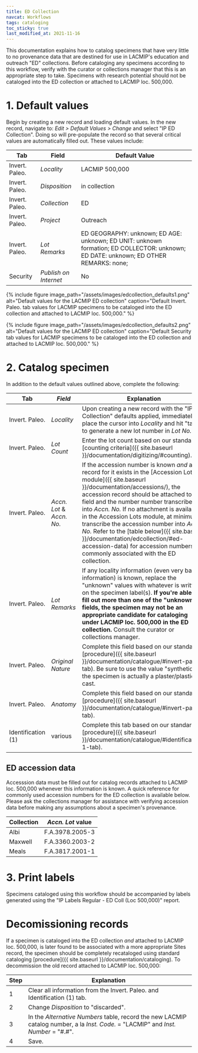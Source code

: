 ```yaml
---
title: ED Collection
navcat: Workflows
tags: cataloging
toc_sticky: true
last_modified_at: 2021-11-16
---
```


This documentation explains how to catalog specimens that have very little to no provenance data that are destined for use in LACMIP's education and outreach "ED" collections. Before cataloging any specimens according to this workflow, verify with the curator or collections manager that this is an appropriate step to take. Specimens with research potential should not be cataloged into the ED collection or attached to LACMIP loc. 500,000.

# 1. Default values
Begin by creating a new record and loading default values. In the new record, navigate to: _Edit > Default Values > Change_ and select "IP ED Collection". Doing so will pre-populate the record so that several critical values are automatically filled out. These values include:

  Tab | Field | Default Value
  --- | --- | ---
   Invert. Paleo. | _Locality_ | LACMIP 500,000
   Invert. Paleo. | _Disposition_ | in collection
   Invert. Paleo. | _Collection_ | ED
   Invert. Paleo. | _Project_ | Outreach
   Invert. Paleo. | _Lot Remarks_ | ED GEOGRAPHY: unknown; ED AGE: unknown; ED UNIT: unknown formation; ED COLLECTOR: unknown; ED DATE: unknown; ED OTHER REMARKS: none;
   Security | _Publish on Internet_ | No

{% include figure image_path="/assets/images/edcollection_defaults1.png" alt="Default values for the LACMIP ED collection" caption="Default Invert. Paleo. tab values for LACMIP specimens to be cataloged into the ED collection and attached to LACMIP loc. 500,000." %}

{% include figure image_path="/assets/images/edcollection_defaults2.png" alt="Default values for the LACMIP ED collection" caption="Default Security tab values for LACMIP specimens to be cataloged into the ED collection and attached to LACMIP loc. 500,000." %}

# 2. Catalog specimen

In addition to the default values outlined above, complete the following:

Tab | _Field_ | Explanation
  --- | --- | ---
   Invert. Paleo. | _Locality_ | Upon creating a new record with the "IP ED Collection" defaults applied, immediately place the cursor into _Locality_ and hit "tab" to generate a new lot number in _Lot No._
   Invert. Paleo. | _Lot Count_ | Enter the lot count based on our standard [counting criteria]({{ site.baseurl }}/documentation/digitizing/#counting).
   Invert. Paleo. | _Accn. Lot_ & _Accn. No._ | If the accession number is known _and_ a record for it exists in the [Accession Lots module]({{ site.baseurl }}/documentation/accessions/), the accession record should be attached to this field and the number number transcribed into _Accn. No._ If no attachment is available in the Accession Lots module, at minimum, transcribe the accession number into _Accn. No._ Refer to the [table below]({{ site.baseurl }}/documentation/edcollection/#ed-accession-data) for accession numbers commonly associated with the ED collection.
   Invert. Paleo. | _Lot Remarks_ | If any locality information (even very basic information) is known, replace the "unknown" values with whatever is written on the specimen label(s). **If you're able to fill out more than one of the "unknown" fields, the specimen may not be an appropriate candidate for cataloging under LACMIP loc. 500,000 in the ED collection.** Consult the curator or collections manager.
   Invert. Paleo. | _Original Nature_ | Complete this field based on our standard [procedure]({{ site.baseurl }}/documentation/catalogue/#invert-paleo-tab). Be sure to use the value "synthetic" if the specimen is actually a plaster/plastic cast.
   Invert. Paleo. | _Anatomy_ | Complete this field based on our standard [procedure]({{ site.baseurl }}/documentation/catalogue/#invert-paleo-tab).
   Identification (1) | various | Complete this tab based on our standard [procedure]({{ site.baseurl }}/documentation/catalogue/#identification-1-tab).
   
## ED accession data
Accesssion data must be filled out for catalog records attached to LACMIP loc. 500,000 whenever this information is known. A quick reference for commonly used accession numbers for the ED collection is available below. Please ask the collections manager for assistance with verifying accession data before making any assumptions about a specimen's provenance.

Collection | _Accn. Lot_ value
  --- | ---
  Albi | F.A.3978.2005-3
  Maxwell | F.A.3360.2003-2
  Meals | F.A.3817.2001-1
  
# 3. Print labels
Specimens cataloged using this workflow should be accompanied by labels generated using the "IP Labels Regular - ED Coll (Loc 500,000)" report.

# Decomissioning records
If a specimen is cataloged into the ED collection _and_ attached to LACMIP loc. 500,000, is later found to be associated with a more appropriate Sites record, the specimen should be completely recataloged using standard cataloging [procedure]({{ site.baseurl }}/documentation/cataloging). To decommission the old record attached to LACMIP loc. 500,000:

  Step | Explanation
  --- | ---
  1 | Clear all information from the Invert. Paleo. and Identification (1) tab.
  2 | Change _Disposition_ to "discarded".
  3 | In the _Alternative Numbers_ table, record the new LACMIP catalog number, a la _Inst. Code._ = "LACMIP" and _Inst. Number_ = "#.#".
  4 | Save.


